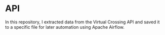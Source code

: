 # API
In this repository, I extracted data from the Virtual Crossing API and saved it to a specific file for later automation using Apache Airflow.
